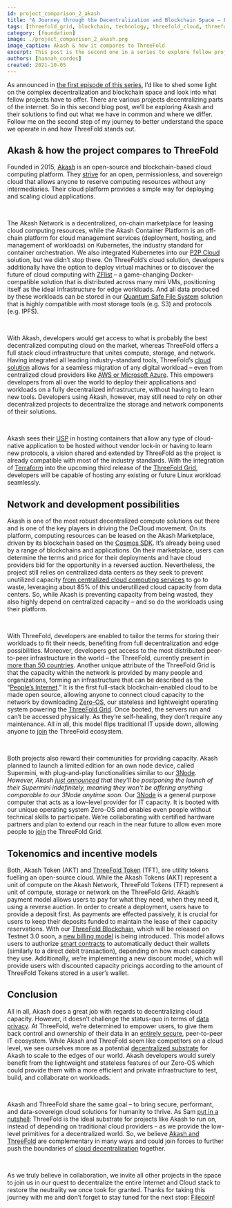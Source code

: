 ```yaml
---
id: project_comparison_2_akash
title: "A Journey through the Decentralization and Blockchain Space – Part Two: Akash"
tags: [threefold_grid, blockchain, technology, threefold_cloud, threefold_token]
category: [foundation]
image: ./project_comparison_2_akash.png
image_caption: Akash & how it compares to ThreeFold
excerpt: This post is the second one in a series to explore fellow projects and their solutions with regards to what they share with ThreeFold but also where we differ. Follow me on my journey through the space. This time, we're looking into Akash!
authors: [hannah_cordes]
created: 2021-10-05
---
```


As announced in [the first episode of this series](https://threefold.io/blog/project_comparison_1_dfinity/), I’d like to shed some light on the complex decentralization and blockchain space and look into what fellow projects have to offer. There are various projects decentralizing parts of the internet. So in this second blog post, we’ll be exploring Akash and their solutions to find out what we have in common and where we differ. Follow me on the second step of my journey to better understand the space we operate in and how ThreeFold stands out.

## Akash & how the project compares to ThreeFold

Founded in 2015, [Akash](https://akash.network) is an open-source and blockchain-based cloud computing platform. They [strive](https://akash.network/about#vision) for an open, permissionless, and sovereign cloud that allows anyone to reserve computing resources without any intermediaries. Their cloud platform provides a simple way for deploying and scaling cloud applications. 

<br/>

The Akash Network is a decentralized, on-chain marketplace for leasing cloud computing resources, while the Akash Container Platform is an off-chain platform for cloud management services (deployment, hosting, and management of workloads) on Kubernetes, the industry standard for container orchestration. We also integrated Kubernetes into our [P2P Cloud](https://threefold.io/info/cloud#/cloud__cloud_intro) solution, but we didn’t stop there. On ThreeFold’s cloud solution, developers additionally have the option to deploy virtual machines or to discover the future of cloud computing with [ZFlist](https://threefold.io/tech/zflist) – a game-changing Docker-compatible solution that is distributed across many mini VMs, positioning itself as the ideal infrastructure for edge workloads. And all data produced by these workloads can be stored in our [Quantum Safe File System](https://threefold.io/tech/zdbfs) solution that is highly compatible with most storage tools (e.g. S3) and protocols (e.g. IPFS).

<br/>

With Akash, developers would get access to what is probably the best decentralized computing cloud on the market, whereas ThreeFold offers a full stack cloud infrastructure that unites compute, storage, and network. Having integrated all leading industry-standard tools, ThreeFold’s [cloud solution](https://cloud.threefold.io/) allows for a seamless migration of any digital workload – even from centralized cloud providers like [AWS or Microsoft Azure](https://threefold.io/blog/threefold_cloud_vs_centralized_providers_like_aws_azure/). This empowers developers from all over the world to deploy their applications and workloads on a fully decentralized infrastructure, without having to learn new tools. Developers using Akash, however, may still need to rely on other decentralized projects to decentralize the storage and network components of their solutions.

<br/>

Akash sees their [USP](https://docs.akash.network) in hosting containers that allow any type of cloud-native application to be hosted without vendor lock-in or having to learn new protocols, a vision shared and extended by ThreeFold as the project is already compatible with most of the industry standards. With the integration of [Terraform](https://forum.threefold.io/t/threefold-grid-3-0-supports-terraform/1184) into the upcoming third release of the [ThreeFold Grid](https://www.forbes.com/sites/johnkoetsier/2020/06/20/largest-distributed-peer-to-peer-grid-on-the-planet-laying-foundation-for-a-decentralized-internet/), developers will be capable of hosting any existing or future Linux workload seamlessly.

## Network and development possibilities

Akash is one of the most robust decentralized compute solutions out there and is one of the key players in driving the DeCloud movement. On its platform, computing resources can be leased on the Akash Marketplace, driven by its blockchain based on the [Cosmos SDK](https://github.com/cosmos/cosmos-sdk). It’s already being used by a range of blockchains and applications. On their marketplace, users can determine the terms and price for their deployments and have cloud providers bid for the opportunity in a reversed auction. Nevertheless, the project still relies on centralized data centers as they seek to prevent unutilized capacity [from centralized cloud computing services](https://blog.orchid.com/akash-networks-greg-osuri-on-decentralizing-cloud-computing/) to go to waste, leveraging about 85% of this underutilized cloud capacity from data centers. So, while Akash is preventing capacity from being wasted, they also highly depend on centralized capacity – and so do the workloads using their platform.

<br/>

With ThreeFold, developers are enabled to tailor the terms for storing their workloads to fit their needs, benefiting from full decentralization and edge possibilities. Moreover, developers get access to the most distributed peer-to-peer infrastructure in the world – the ThreeFold, currently present in [more than 50 countries](https://explorer.grid.tf). Another unique attribute of the ThreeFold Grid is that the capacity within the network is provided by many people and organizations, forming an infrastructure that can be described as the “[People’s Internet](https://threefold.io/blog/tf_grid_peoples_internet/).” It is the first full-stack blockchain-enabled cloud to be made open source, allowing anyone to connect cloud capacity to the network by downloading [Zero-OS](https://threefold.io/tech/zero-os), our stateless and lightweight operating system powering the [ThreeFold Grid](https://threefold.io/grid). Once booted, the servers run and can’t be accessed physically. As they’re self-healing, they don’t require any maintenance. All in all, this model flips traditional IT upside down, allowing anyone to [join](https://threefold.io/blog/join_the_peoples_internet/) the ThreeFold ecosystem. 

<br/>

Both projects also reward their communities for providing capacity. Akash planned to launch a limited edition for an own node device, called Supermini, with plug-and-play functionalities similar to our [3Node](https://library.threefold.me/info/threefold#/technology/technology?id=_3nodes). *However, Akash [just announced](https://akash.network/blog/supermini-update) that they’ll be postponing the launch of their Supermini indefinitely, meaning they won't be offering anything comparable to our 3Node anytime soon.* Our [3Node](https://threefold.io/farm) is a general purpose computer that acts as  a low-level provider for IT capacity. It is booted with our unique operating system Zero-OS and enables even people without technical skills to participate. We’re collaborating with certified hardware partners and plan to extend our reach in the near future to allow even more people to [join](https://threefold.io/blog/join_the_peoples_internet/) the ThreeFold Grid. 

## Tokenomics and incentive models

Both, Akash Token (AKT) and [ThreeFold Token](https://threefold.io/tft) (TFT), are utility tokens fuelling an open-source cloud. While the Akash Tokens (AKT) represent a unit of compute on the Akash Network, ThreeFold Tokens (TFT) represent a unit of compute, storage or network on the ThreeFold Grid. Akash’s payment model allows users to pay for what they need, when they need it, using a reverse auction. In order to create a deployment, users have to provide a deposit first. As payments are effected passively, it is crucial for users to keep their deposits funded to maintain the lease of their capacity reservations. With our [ThreeFold Blockchain](https://threefold.io/tech/tf-chain), which will be released on Testnet 3.0 soon, a [new billing model](https://forum.threefold.io/t/introducing-tf-chain-an-updated-billing-model/1277) is being introduced. This model allows users to authorize [smart contracts](https://threefold.io/tech/smart-contract) to automatically deduct their wallets (similarly to a direct debit transaction), depending on how much capacity they use. Additionally, we’re implementing a new discount model, which will provide users with discounted capacity pricings according to the amount of ThreeFold Tokens stored in a user’s wallet.

## Conclusion

All in all, Akash does a great job with regards to decentralizing cloud capacity. However, it doesn’t challenge the status-quo in terms of [data privacy](https://forum.threefold.io/t/security-privacy-on-the-threefold-grid-and-second-best-alternatives-out-there-today/1290). At ThreeFold, we’re determined to empower users, to give them back control and ownership of their data in an [entirely secure](https://forum.threefold.io/t/critical-security-updates-for-apple-and-google-underline-need-for-secure-it-ecosystem/1271), peer-to-peer IT ecosystem. While Akash and ThreeFold seem like competitors on a cloud level, we see ourselves more as a potential [decentralized substrate](https://forum.threefold.io/t/threefold-is-the-substrate-for-decloud/1295) for Akash to scale to the edges of our world. Akash developers would surely benefit from the lightweight and stateless features of our Zero-OS which could provide them with a more efficient and private infrastructure to test, build, and collaborate on workloads. 

<br/>

Akash and ThreeFold share the same goal – to bring secure, performant, and data-sovereign cloud solutions for humanity to thrive. As Sam [put in a nutshell](https://forum.threefold.io/t/threefold-is-the-substrate-for-decloud/1295): ThreeFold is the ideal substrate for projects like Akash to run on, instead of depending on traditional cloud providers – as we provide the low-level primitives for a decentralized world. So, we believe [Akash and ThreeFold](https://forum.threefold.io/t/how-is-threefold-different-from-akash-and-holochain/804/2) are complementary in many ways and could  join forces to further push the boundaries of [cloud decentralization](https://africa.businessinsider.com/local/markets/ambitious-startup-to-disrupt-the-internet-and-cloud/b38rwj4) together.

<br/>

As we truly believe in collaboration, we invite all other projects in the space to join us in our quest to decentralize the entire Internet and Cloud stack to restore the neutrality we once took for granted. Thanks for taking this journey with me and don’t forget to stay tuned for the next stop: [Filecoin](https://threefold.io/blog/project_comparison_3_filecoin/)!

